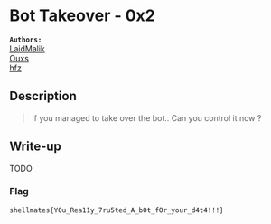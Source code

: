 # Bot Takeover - 0x2

**`Authors:`**    
[LaidMalik](https://github.com/malikDaCoda)  
[Ouxs](https://github.com/ouxs-19)  
[hfz](https://github.com/hfz1337)  

## Description

> If you managed to take over the bot.. Can you control it now ?

## Write-up 

TODO

### Flag 

`shellmates{Y0u_Rea11y_7ru5ted_A_b0t_fOr_your_d4t4!!!}`

